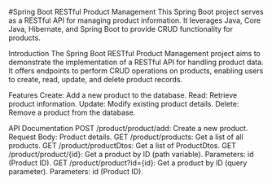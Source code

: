 #Spring Boot RESTful Product Management
This Spring Boot project serves as a RESTful API for managing product information. It leverages Java, Core Java, Hibernate, and Spring Boot to provide CRUD functionality for products.

Introduction
The Spring Boot RESTful Product Management project aims to demonstrate the implementation of a RESTful API for handling product data. It offers endpoints to perform CRUD operations on products, enabling users to create, read, update, and delete product records.

Features
Create: Add a new product to the database.
Read: Retrieve product information.
Update: Modify existing product details.
Delete: Remove a product from the database.

API Documentation
POST /product/product/add: Create a new product.
Request Body: Product details.
GET /product/products: Get a list of all products.
GET /product/productDtos: Get a list of ProductDtos.
GET /product/product/{id}: Get a product by ID (path variable).
Parameters: id (Product ID).
GET /product/product?id={id}: Get a product by ID (query parameter).
Parameters: id (Product ID).
